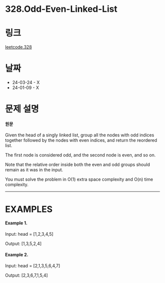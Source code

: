 # 328.Odd-Even-Linked-List

# 링크
[leetcode.328](https://leetcode.com/problems/odd-even-linked-list/description/?envType=study-plan-v2&envId=leetcode-75)

# 날짜
* 24-03-24 - X
* 24-01-09 - X

# 문제 설명
#### 원문


Given the head of a singly linked list, group all the nodes with odd indices together followed by the nodes with even indices, and return the reordered list.


The first node is considered odd, and the second node is even, and so on.


Note that the relative order inside both the even and odd groups should remain as it was in the input.


You must solve the problem in O(1) extra space complexity and O(n) time complexity.
***

# EXAMPLES
#### Example 1.


Input: head = [1,2,3,4,5]


Output: [1,3,5,2,4]


#### Example 2.


Input: head = [2,1,3,5,6,4,7]


Output: [2,3,6,7,1,5,4]